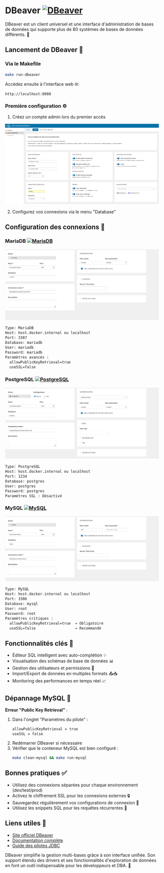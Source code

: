 # DBeaver [![DBeaver](https://img.shields.io/badge/DBeaver-EE6E04?logo=dbeaver&logoColor=white)](https://dbeaver.io)

DBeaver est un client universel et une interface d'administration de bases de données qui supporte plus de 80 systèmes de bases de données différents. 🌟



## Lancement de DBeaver 🚀

### Via le Makefile
```bash
make run-dbeaver
```

Accédez ensuite à l'interface web 🌐:
```
http://localhost:8080
```


### Première configuration ⚙️
1. Créez un compte admin lors du premier accès

![Interface DBeaver](img/dbeaver.png)


2. Configurez vos connexions via le menu "Database"


## Configuration des connexions 🔌

### MariaDB [![MariaDB](https://img.shields.io/badge/MariaDB-003545?logo=mariadb&logoColor=white)](https://mariadb.org)

![Interface MariaDB](img/mariadb.png)
```properties
Type: MariaDB
Host: host.docker.internal ou localhost  
Port: 3307
Database: mariadb
User: mariadb
Password: mariadb
Paramètres avancés :
  allowPublicKeyRetrieval=true
  useSSL=false
```

### PostgreSQL [![PostgreSQL](https://img.shields.io/badge/PostgreSQL-316192?logo=postgresql&logoColor=white)](https://www.postgresql.org)

![Interface PostgreSQL](img/postgres.png)
```properties
Type: PostgreSQL
Host: host.docker.internal ou localhost  
Port: 1234
Database: postgres
User: postgres
Password: postgres
Paramètres SSL : Désactivé
```

### MySQL [![MySQL](https://img.shields.io/badge/MySQL-4479A1?logo=mysql&logoColor=white)](https://www.mysql.com)

![Interface MySQL](img/mysql.png)
```properties
Type: MySQL
Host: host.docker.internal ou localhost  
Port: 3306
Database: mysql
User: root
Password: root
Paramètres critiques :
  allowPublicKeyRetrieval=true  ➔ Obligatoire
  useSSL=false                  ➔ Recommandé
```




## Fonctionnalités clés 🔑

- Éditeur SQL intelligent avec auto-complétion ✨
- Visualisation des schémas de base de données 📊
- Gestion des utilisateurs et permissions 👥
- Import/Export de données en multiples formats 📤📥
- Monitoring des performances en temps réel 📈



## Dépannage MySQL 🔧

**Erreur "Public Key Retrieval"** :
1. Dans l'onglet "Paramètres du pilote" :
   ```properties
   allowPublicKeyRetrieval = true
   useSSL = false
   ```
2. Redémarrer DBeaver si nécessaire
3. Vérifier que le conteneur MySQL est bien configuré :
   ```bash
   make clean-mysql && make run-mysql
   ```



## Bonnes pratiques ✅

- Utilisez des connexions séparées pour chaque environnement (dev/test/prod)
- Activez le chiffrement SSL pour les connexions externes 🔒
- Sauvegardez régulièrement vos configurations de connexion 💾
- Utilisez les snippets SQL pour les requêtes récurrentes 📝



## Liens utiles 🔗

- [Site officiel DBeaver](https://dbeaver.io/)
- [Documentation complète](https://github.com/dbeaver/dbeaver/wiki)
- [Guide des pilotes JDBC](https://dbeaver.com/docs/wiki/JDBC-Drivers/)



DBeaver simplifie la gestion multi-bases grâce à son interface unifiée. Son support étendu des drivers et ses fonctionnalités d'exploration de données en font un outil indispensable pour les développeurs et DBA. 🚀

